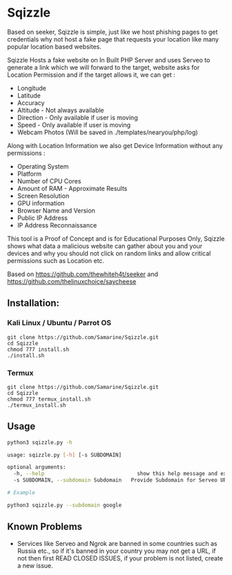 # Sqizzle

Based on seeker, Sqizzle is simple, just like we host phishing pages to get credentials why not host a fake page that requests your location like many popular location based websites.

Sqizzle Hosts a fake website on In Built PHP Server and uses Serveo to generate a link which we will forward to the target, website asks for Location Permission and if the target allows it, we can get :
* Longitude
* Latitude
* Accuracy
* Altitude - Not always available
* Direction - Only available if user is moving
* Speed - Only available if user is moving
* Webcam Photos (Will be saved in ./templates/nearyou/php/log)

Along with Location Information we also get Device Information without any permissions :

* Operating System
* Platform
* Number of CPU Cores
* Amount of RAM - Approximate Results
* Screen Resolution
* GPU information
* Browser Name and Version
* Public IP Address
* IP Address Reconnaissance

This tool is a Proof of Concept and is for Educational Purposes Only, Sqizzle shows what data a malicious website can gather about you and your devices and why you should not click on random links and allow critical permissions such as Location etc.



Based on https://github.com/thewhiteh4t/seeker and https://github.com/thelinuxchoice/saycheese

## Installation:
### Kali Linux / Ubuntu / Parrot OS
```
git clone https://github.com/Samarine/Sqizzle.git
cd Sqizzle
chmod 777 install.sh
./install.sh
```
### Termux
```
git clone https://github.com/Samarine/Sqizzle.git
cd Sqizzle
chmod 777 termux_install.sh
./termux_install.sh
```
## Usage

```bash
python3 sqizzle.py -h

usage: sqizzle.py [-h] [-s SUBDOMAIN]

optional arguments:
  -h, --help                              show this help message and exit
  -s SUBDOMAIN, --subdomain Subdomain 	Provide Subdomain for Serveo URL ( Optional )

# Example

python3 sqizzle.py --subdomain google
```
## Known Problems

* Services like Serveo and Ngrok are banned in some countries such as Russia etc., so if it's banned in your country you may not get a URL, if not then first READ CLOSED ISSUES, if your problem is not listed, create a new issue.



